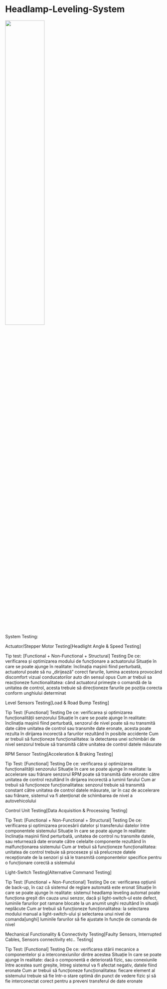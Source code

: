 # Headlamp-Leveling-System

<img src="[https://user-images.githubusercontent.com/16319829/81180309-2b51f000-8fee-11ea-8a78-ddfe8c3412a7.png](https://drive.google.com/file/d/1KN6R3GnvKwtKMtJcaZKaT764yb8gpEEU/view?usp=sharing)" width=50% height=50%>


System Testing:

Actuator/Stepper Motor Testing[Headlight Angle & Speed Testing]

  Tip test: [Functional + Non-Functional + Structural] Testing
  De ce: verificarea și optimizarea modului de funcționare a actuatorului
  Situație în care se poate ajunge în realitate: înclinația mașinii fiind perturbată, actuatorul poate să nu „dirijează” corect farurile, lumina acestora provocând discomfort vizual conducatorilor auto din sensul opus
  Cum ar trebuii sa reacționeze functionalitatea: când actuatorul primește o comandă de la unitatea de control, acesta trebuie să direcționeze farurile pe poziția corecta conform unghiului determinat

Level Sensors Testing[Load & Road Bump Testing]

  Tip Test: [Functional] Testing
  De ce: verificarea și optimizarea funcționalității senzorului
  Situație în care se poate ajunge în realitate: înclinația mașinii fiind perturbată, senzorul de nivel poate să nu transmită date către unitatea de control sau transmite date eronate, acesta poate rezulta în dirijarea incorectă a farurilor rezultând în posibile accidente
  Cum ar trebuii să funcționeze funcționalitatea: la detectarea unei schimbări de nivel senzorul trebuie să transmită către unitatea de control datele măsurate

RPM Sensor Testing[Acceleration & Braking Testing]

  Tip Test: [Functional] Testing
  De ce: verificarea și optimizarea funcționalității senzorului
  Situație în care se poate ajunge în realitate: la accelerare sau frânare senzorul RPM poate să transmită date eronate către unitatea de control rezultând în dirijarea incorectă a luminii farului
  Cum ar trebuii să funcționeze funcționalitatea: senzorul trebuie să transmită constant către unitatea de control datele măsurate, iar în caz de accelerare sau frânare, sistemul va fi atenționat de schimbarea de nivel a autovehicolului

Control Unit Testing[Data Acquisition & Processing Testing]

  Tip Test: [Functional + Non-Functional + Structural] Testing
  De ce: verificarea și optimizarea procesării datelor și transferului datelor între componentele sistemului
  Situație în care se poate ajunge în realitate: înclinația mașinii fiind perturbată, unitatea de control nu transmite datele, sau returnează date eronate către celelalte componente rezultând în malfuncționarea sistemului
  Cum ar trebuii să funcționeze funcționalitatea: unitatea de control trebuie să proceseze și să prelucreze datele recepționate de la senzori și să le transmită componentelor specifice pentru o funcționare corectă a sistemului

Light-Switch Testing[Alternative Command Testing]

  Tip Test: [Functional + Non-Functional] Testing 
  De ce: verificarea opțiunii de back-up, în caz că sistemul de reglare automată este eronat
  Situație în care se poate ajunge în realitate: sistemul headlamp leveling automat poate funcționa greșit din cauza unui senzor, dacă și light-switch-ul este defect, luminile farurilor pot ramane blocate la un anumit unghi rezultând în situații neplăcute
  Cum ar trebuii să funcționeze funcționalitatea: la selectarea modului manual a light-switch-ului și selectarea unui nivel de comanda[unghi] luminile farurilor să fie ajustate în funcție de comanda de nivel

Mechanical Functionality & Connectivity Testing[Faulty Sensors, Interrupted Cables, Sensors connectivity etc.. Testing]

  Tip Test: [Functional] Testing
  De ce: verificarea stării mecanice a componentelor și a interconexiunilor dintre acestea
  Situație în care se poate ajunge în realitate: dacă o componentă e deteriorată fizic, sau conexiunile între acestea sunt greșite, întreg sistemul va fi afectat negativ, datele fiind eronate
  Cum ar trebuii să funcționeze funcționalitatea: fiecare element al sistemului trebuie să fie într-o stare optimă din punct de vedere fizic și să fie interconectat corect pentru a preveni transferul de date eronate
